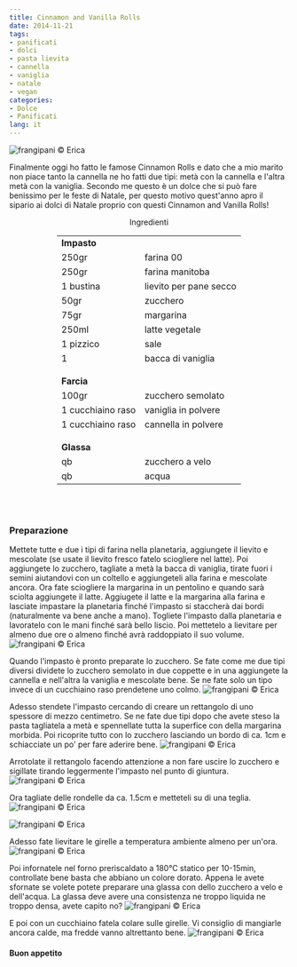 ```yaml
---
title: Cinnamon and Vanilla Rolls
date: 2014-11-21
tags:
- panificati
- dolci
- pasta lievita
- cannella
- vaniglia
- natale
- vegan
categories:
- Dolce
- Panificati
lang: it
---
```

![](header.jpg "frangipani © Erica")

Finalmente oggi ho fatto le famose Cinnamon Rolls e dato che a mio marito non piace tanto la cannella ne ho fatti due tipi: metà con la cannella e l'altra metà con la vaniglia. Secondo me questo è un dolce che si può fare benissimo per le feste di Natale, per questo motivo quest'anno apro il sipario ai dolci di Natale proprio con questi Cinnamon and Vanilla Rolls!


<div id="wrapper" style="text-align: center">
  <div id="yourdiv" style="display: inline-block;">
    <div class="ingredients">
      <div class="ingredients-title">Ingredienti</div>
      <table>
        <tbody>
          <tr>
            <td colspan="2"><b>Impasto</b></td>
          </tr>
          <tr>
            <td>250gr</td>
            <td>farina 00</td>
          </tr>
          <tr>
            <td>250gr</td>
            <td>farina manitoba</td>
          </tr>
          <tr>
            <td>1 bustina</td>
            <td>lievito per pane secco</td>
          </tr>
          <tr>
            <td>50gr</td>
            <td>zucchero</td>
          </tr>
          <tr>
            <td>75gr</td>
            <td>margarina</td>
          </tr>
          <tr>
            <td>250ml</td>
            <td>latte vegetale</td>
          </tr>
          <tr>
            <td>1 pizzico</td>
            <td>sale</td>
          </tr>
          <tr>
            <td>1</td>
            <td>bacca di vaniglia</td>
          </tr>
          <tr style="height: 15px;"></tr>
          <tr>          
            <td colspan="2"><b>Farcia</b></td>
          </tr>
          <tr>
            <td>100gr</td>
            <td>zucchero semolato</td>
          </tr>
          <tr>      
            <td>1 cucchiaino raso</td>
            <td>vaniglia in polvere</td>
          </tr>
          <tr>      
            <td>1 cucchiaino raso</td>
            <td>cannella in polvere</td>
          </tr>
          <tr style="height: 15px;"></tr>
          <tr>          
            <td colspan="2"><b>Glassa</b></td>
          </tr>      
          <tr>
            <td>qb</td>
            <td>zucchero a velo</td>
          </tr>
          <tr>
            <td>qb</td>
            <td>acqua</td>       
          </tr>
        </tbody>
      </table>
      <br></br>
    </div>
  </div>
</div>


<h3>
  <font color="grey">
    <i class="fa fa-cogs"></i>
  </font> Preparazione
</h3>

Mettete tutte e due i tipi di farina nella planetaria, aggiungete il lievito e mescolate (se usate il lievito fresco fatelo sciogliere nel latte). Poi aggiungete lo zucchero, tagliate a metà la bacca di vaniglia, tirate fuori i semini aiutandovi con un coltello e aggiungeteli alla farina e mescolate ancora. Ora fate sciogliere la margarina in un pentolino e quando sarà sciolta aggiungete il latte. Aggiugete il latte e la margarina alla farina e lasciate impastare la planetaria finché l'impasto si staccherà dai bordi (naturalmente va bene anche a mano). Togliete l'impasto dalla planetaria e lavoratelo con le mani finché sarà bello liscio. Poi mettetelo a lievitare per almeno due ore o almeno finché avrà raddoppiato il suo volume.
![](impasto.jpg "frangipani © Erica")

Quando l'impasto è pronto preparate lo zucchero. Se fate come me due tipi diversi dividete lo zucchero semolato in due coppette e in una aggiungete la cannella e nell'altra la vaniglia e mescolate bene. Se ne fate solo un tipo invece di un cucchiaino raso prendetene uno colmo.
![](zucchero.jpg "frangipani © Erica")

Adesso stendete l'impasto cercando di creare un rettangolo di uno spessore di mezzo centimetro. Se ne fate due tipi dopo che avete steso la pasta tagliatela a metà e spennellate tutta la superfice con della margarina morbida. Poi ricoprite tutto con lo zucchero lasciando un bordo di ca. 1cm e schiacciate un po' per fare aderire bene.
![](rettangolo.jpg "frangipani © Erica")

Arrotolate il rettangolo facendo attenzione a non fare uscire lo zucchero e sigillate tirando leggermente l'impasto nel punto di giuntura.
![](rotolo.jpg "frangipani © Erica")

Ora tagliate delle rondelle da ca. 1.5cm e metteteli su di una teglia.
![](vaniglia.jpg "frangipani © Erica")

![](cannella.jpg "frangipani © Erica")

Adesso fate lievitare le girelle a temperatura ambiente almeno per un'ora.
![](lievitate.jpg "frangipani © Erica")

Poi infornatele nel forno preriscaldato a 180°C statico per 10-15min, controllate bene basta che abbiano un colore dorato. Appena le avete sfornate se volete potete preparare una glassa con dello zucchero a velo e dell'acqua. La glassa deve avere una consistenza ne troppo liquida ne troppo densa, avete capito no?
![](glassa.jpg "frangipani © Erica")

E poi con un cucchiaino fatela colare sulle girelle. Vi consiglio di mangiarle ancora calde, ma fredde vanno altrettanto bene.
![](risultato.jpg "frangipani © Erica")


<h4>Buon appetito
  <font color="red">
    <i class="fa fa-smile-o"></i>
  </font>
</h4>
